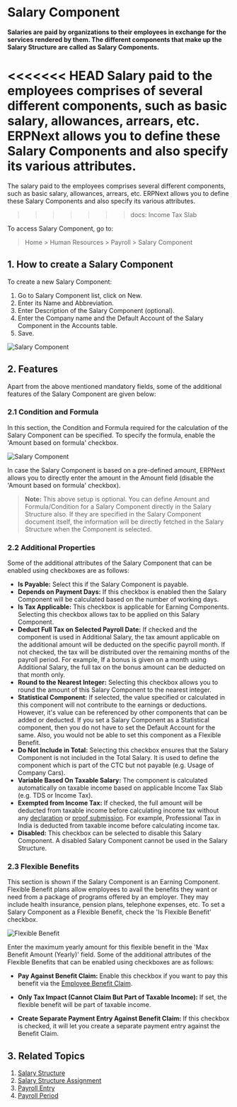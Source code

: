 <!-- add-breadcrumbs -->
# Salary Component

**Salaries are paid by organizations to their employees in exchange for the services rendered by them. The different components that make up the Salary Structure are called as Salary Components.** 

<<<<<<< HEAD
Salary paid to the employees comprises of several different components, such as basic salary, allowances, arrears, etc. ERPNext allows you to define these Salary Components and also specify its various attributes.
=======
The salary paid to the employees comprises several different components, such as basic salary, allowances, arrears, etc. ERPNext allows you to define these Salary Components and also specify its various attributes.
>>>>>>> docs: Income Tax Slab

To access Salary Component, go to:
> Home > Human Resources > Payroll > Salary Component

## 1. How to create a Salary Component

To create a new Salary Component:

1. Go to Salary Component list, click on New.
2. Enter its Name and Abbreviation.
3. Enter Description of the Salary Component (optional).
1. Enter the Company name and the Default Account of the Salary Component in the Accounts table.
3. Save.

 <img class="screenshot" alt="Salary Component" src="{{docs_base_url}}/assets/img/human-resources/salary-component1.png">

## 2. Features

Apart from the above mentioned mandatory fields, some of the additional features of the Salary Component are given below:

### 2.1 Condition and Formula

In this section, the Condition and Formula required for the calculation of the Salary Component can be specified. To specify the formula, enable the 'Amount based on formula' checkbox. 

<img class="screenshot" alt="Salary Component" src="{{docs_base_url}}/assets/img/human-resources/salary-component2.png">

In case the Salary Component is based on a pre-defined amount, ERPNext allows you to directly enter the amount in the Amount field (disable the 'Amount based on formula' checkbox).

> **Note:** This above setup is optional. You can define Amount and Formula/Condition for a Salary Component directly in the Salary Structure also. If they are specified in the Salary Component document itself, the information will be directly fetched in the Salary Structure when the Component is selected.

### 2.2 Additional Properties

Some of the additional attributes of the Salary Component that can be enabled using checkboxes are as follows:

* **Is Payable:** Select this if the Salary Component is payable.
* **Depends on Payment Days:** If this checkbox is enabled then the Salary Component will be calculated based on the number of working days.
* **Is Tax Applicable:** This checkbox is applicable for Earning Components. Selecting this checkbox allows tax to be applied on this Salary Component.
* **Deduct Full Tax on Selected Payroll Date:** If checked and the component is used in Additional Salary, the tax amount applicable on the additional amount will be deducted on the specific payroll month. If not checked, the tax will be distributed over the remaining months of the payroll period. For example, If a bonus is given on a month using Additional Salary, the full tax on the bonus amount can be deducted on that month only.
* **Round to the Nearest Integer:** Selecting this checkbox allows you to round the amount of this Salary Component to the nearest integer.
* **Statistical Component:** If selected, the value specified or calculated in this component will not contribute to the earnings or deductions. However, it's value can be referenced by other components that can be added or deducted. If you set a Salary Component as a Statistical component, then you do not have to set the Default Account for the same. Also, you would not be able to set this component as a Flexible Benefit.
* **Do Not Include in Total:** Selecting this checkbox ensures that the Salary Component is not included in the Total Salary. It is used to define the component which is part of the CTC but not payable (e.g. Usage of Company Cars).
* **Variable Based On Taxable Salary:** The component is calculated automatically on taxable income based on applicable Income Tax Slab (e.g. TDS or Income Tax).
* **Exempted from Income Tax:** If checked, the full amount will be deducted from taxable income before calculating income tax without any [declaration](/docs/user/manual/en/human-resources/employee-tax-exemption-declaration) or [proof submission](/docs/user/manual/en/human-resources/employee-tax-exemption-proof-submission). For example, Professional Tax in India is deducted from taxable income before calculating income tax. 
* **Disabled:** This checkbox can be selected to disable this Salary Component. A disabled Salary Component cannot be used in the Salary Structure.

### 2.3 Flexible Benefits

This section is shown if the Salary Component is an Earning Component. Flexible Benefit plans allow employees to avail the benefits they want or need from a package of programs offered by an employer. They may include health insurance, pension plans, telephone expenses, etc. To set a Salary Component as a Flexible Benefit, check the 'Is Flexible Benefit' checkbox.

<img class="screenshot" alt="Flexible Benefit" src="{{docs_base_url}}/assets/img/human-resources/flexible-ben.png">

Enter the maximum yearly amount for this flexible benefit in the 'Max Benefit Amount (Yearly)' field. Some of the additional attributes of the Flexible Benefits that can be enabled using checkboxes are as follows:   

* **Pay Against Benefit Claim:** Enable this checkbox if you want to pay this benefit via the [Employee Benefit Claim](/docs/user/manual/en/human-resources/employee-benefit-claim).

* **Only Tax Impact (Cannot Claim But Part of Taxable Income):** If set, the flexible benefit will be part of taxable income.

* **Create Separate Payment Entry Against Benefit Claim:** If this checkbox is checked, it will let you create a separate payment entry against the Benefit Claim.

## 3. Related Topics

1. [Salary Structure](/docs/user/manual/en/human-resources/salary-structure)
1. [Salary Structure Assignment](/docs/user/manual/en/human-resources/salary-structure-assignment)
1. [Payroll Entry](/docs/user/manual/en/human-resources/payroll-entry)
1. [Payroll Period](/docs/user/manual/en/human-resources/payroll-period)
